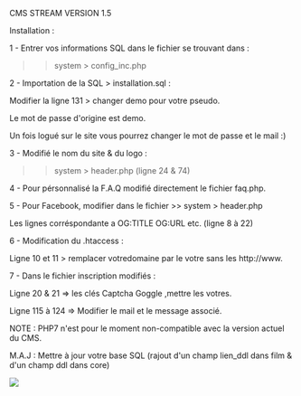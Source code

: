 CMS STREAM VERSION 1.5

Installation : 

1 - Entrer vos informations SQL dans le fichier se trouvant dans :

>>	system > config_inc.php

2 - Importation de la SQL > installation.sql :

Modifier la ligne 131 > changer demo pour votre pseudo.

Le mot de passe d'origine est demo.

Un fois logué sur le site vous pourrez changer le mot de passe et le mail :)

3 - Modifié le nom du site & du logo :

>>	system > header.php (ligne 24 & 74)

4 - Pour pérsonnalisé la F.A.Q modifié directement le fichier faq.php.

5 - Pour Facebook, modifier dans le fichier >> system > header.php

Les lignes corréspondante a OG:TITLE OG:URL etc. (ligne 8 à 22)

6 - Modification du .htaccess :

Ligne 10 et 11 > remplacer votredomaine par le votre sans les http://www.

7 - Dans le fichier inscription modifiés :

Ligne 20 & 21 => les clés Captcha Goggle ,mettre les votres.

Ligne 115 à 124 => Modifier le mail et le message associé.

NOTE : PHP7 n'est pour le moment non-compatible avec la version actuel du CMS.

M.A.J : Mettre à jour votre base SQL (rajout d'un champ lien_ddl dans film & d'un champ ddl dans core)

<img src="http://image.prntscr.com/image/ae9aaf773b1f4fb88d04983b2b7e1ccb.png">
